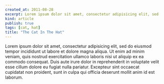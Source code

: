 ```yaml
---
created_at: 2011-08-28
excerpt: Lorem ipsum dolor sit amet, consectetur adipisicing elit, sed do eiusmod tempor incididunt ut labore et dolore magna aliqua.
kind: article
publish: true
tags: [cat, hat]
title: "The Cat In The Hat"
---
```


Lorem ipsum dolor sit amet, consectetur adipisicing elit, sed do eiusmod tempor incididunt ut labore et dolore magna aliqua. Ut enim ad minim veniam, quis nostrud exercitation ullamco laboris nisi ut aliquip ex ea commodo consequat. Duis aute irure dolor in reprehenderit in voluptate velit esse cillum dolore eu fugiat nulla pariatur. Excepteur sint occaecat cupidatat non proident, sunt in culpa qui officia deserunt mollit anim id est laborum.
